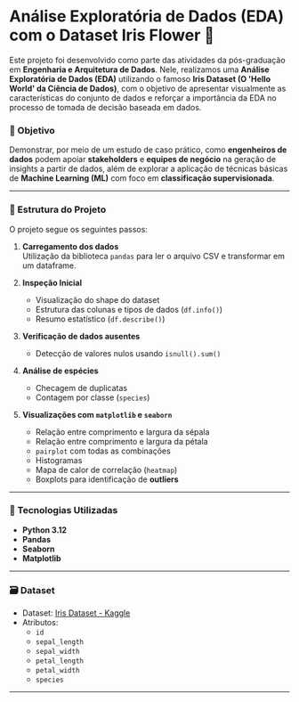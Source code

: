# Análise Exploratória de Dados (EDA) com o Dataset Iris Flower 🌸

Este projeto foi desenvolvido como parte das atividades da pós-graduação em **Engenharia e Arquitetura de Dados**. Nele, realizamos uma **Análise Exploratória de Dados (EDA)** utilizando o famoso **Iris Dataset (O 'Hello World' da Ciência de Dados)**, com o objetivo de apresentar visualmente as características do conjunto de dados e reforçar a importância da EDA no processo de tomada de decisão baseada em dados.

### 📌 Objetivo

Demonstrar, por meio de um estudo de caso prático, como **engenheiros de dados** podem apoiar **stakeholders** e **equipes de negócio** na geração de insights a partir de dados, além de explorar a aplicação de técnicas básicas de **Machine Learning (ML)** com foco em **classificação supervisionada**.

---

### 📂 Estrutura do Projeto

O projeto segue os seguintes passos:

1. **Carregamento dos dados**  
   Utilização da biblioteca `pandas` para ler o arquivo CSV e transformar em um dataframe.

2. **Inspeção Inicial**
   - Visualização do shape do dataset
   - Estrutura das colunas e tipos de dados (`df.info()`)
   - Resumo estatístico (`df.describe()`)

3. **Verificação de dados ausentes**
   - Detecção de valores nulos usando `isnull().sum()`

4. **Análise de espécies**
   - Checagem de duplicatas
   - Contagem por classe (`species`)

5. **Visualizações com `matplotlib` e `seaborn`**
   - Relação entre comprimento e largura da sépala
   - Relação entre comprimento e largura da pétala
   - `pairplot` com todas as combinações
   - Histogramas
   - Mapa de calor de correlação (`heatmap`)
   - Boxplots para identificação de **outliers**

---

### 🧠 Tecnologias Utilizadas

- **Python 3.12**
- **Pandas**
- **Seaborn**
- **Matplotlib**

---

### 🗃️ Dataset

- Dataset: [Iris Dataset - Kaggle](https://www.kaggle.com/datasets/uciml/iris)
- Atributos:
  - `id`
  - `sepal_length`
  - `sepal_width`
  - `petal_length`
  - `petal_width`
  - `species`

---
